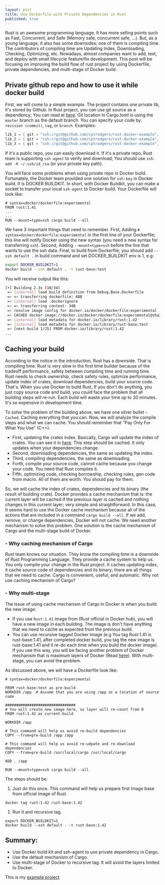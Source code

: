 ```yaml
---
layout: post
title: Use Dockerfile with Private Dependencies in Rust
published: true
---
```


Rust is an awesome programming language. It has more selling points such as Fast, Concurrent, and Safe (Memory safe, concurrent safe, ...). But, as a young language, it also has some downsides; one of them is compiling time. The contributors of compiling time are Updating Index, Downloading, Checking, Optimizing, etc. Nowadays, almost companies want to add, test, and deploy with small lifecycle feature/fix development. This post will be focusing on improving the build flow of rust project by using Dockerfile, private dependencies, and multi-stage of Docker build.

## Private github repo and how to use it while docker build

First, we will come to a simple example. The project contains one private lib, it's stored by Github. In Rust project, you can use git source as a dependency; You can read at [here](https://doc.rust-lang.org/cargo/reference/specifying-dependencies.html#specifying-dependencies-from-git-repositories). Git location in Cargo.toml is using the `master` branch as the default branch. You can specify your code by: `revision (commit)`, `tag`, or `branch`. Examples:

```rust
lib_1 = { git = "ssh://git@github.com/cptrodgers/rust-docker-example", branch = "deploy"  }
lib_2 = { git = "ssh://git@github.com/cptrodgers/rust-docker-example", revision = "abcxyz"  }
lib_3 = { git = "ssh://git@github.com/cptrodgers/rust-docker-example", tag = "a"  }

```

If it's a public repo, you can easily download it. If it's a private repo, Rust team is supporting `ssh-agent` to verify and download; You should use `ssh-add -K ~/.ssh/id_rsa` (or your private key path).

You will face some problems when using private repo in Docker build. Fortunately, the Docker team provided one solution for `ssh-key` in Docker build. It is DOCKER BUILDKIT. In short, with Docker Buildkit, you can make a socket to transfer your local `ssh-agent` to Docker build. Your Dockerfile will look like:

```docker
# syntax=docker/dockerfile:experimental
FROM rust:1.41
...
...
RUN --mount=type=ssh cargo build --all

```

We have 3 important things that need to remember. First, Adding `# syntax=docker/dockerfile:experimental` in the first line of your Dockerfile; this line will notify Docker using the new syntax (you need a new syntax for transferring `ssh`). Second, Adding `--mount=type=ssh` before the line that wants to use the ssh data. Final, to build from Dockerfile, you should add `--ssh default .` in build command and set DOCKER_BUILDKIT env is 1, e.g:

```bash
export DOCKER_BUILDKIT=1
docker build --ssh default . -t rust-base:test

```

You will receive output like this:

```bash
[+] Building 2.3s (10/34)
 => [internal] load build definition from Debug.Base.Dockerfile            0.0s
 => => transferring dockerfile: 48B                                        0.0s
 => [internal] load .dockerignore                                          0.0s
 => => transferring context: 34B                                           0.0s
 => resolve image config for docker.io/docker/dockerfile:experimental      1.3s
 => CACHED docker-image://docker.io/docker/dockerfile:experimental@sha256  0.0s
 => [internal] load metadata for docker.io/library/rust:1.42               0.0s
 => [internal] load metadata for docker.io/library/rust-base:test          0.0s
 => [next-build 1/25] FROM docker.io/library/rust:1.42                     0.0s
...

```

## Caching your build

According to the notice in the introduction, Rust has a downside. That is compiling time. Rust is very slow in the first time builder because of the tradeoff performance, safety between compiling time and running time. Rust needs to check ownership, check safety rules, optimize performance, update index of crates, download dependencies, build your source code. That's. When you use Docker to build Rust, If you don't do anything, you just copy source code and build, you could face the problem that all building steps will re-run. Each build will waste your time up to 30 minutes. It's so expensive in development time.

To solve the problem of the building above, we have one silver bullet - `Cached`. Caching everything that you can. Now, we will analyze the compile steps and what we can cache. You should remember that "Pay Only For What You Use" (C++).

- First, updating the crates index. Basically, Cargo will update the index of crates. You can see it in [here](https://github.com/rust-lang/crates.io-index). This step should be cached. It only updates when your dependencies change.
- Second, downloading dependencies, the same as updating the index.
- Third, compiling dependencies, the same as downloading.
- Forth, compile your source code, cannot cache because you change your code. You need that Rust compiles it.
- Fifth, optimizing code, checking borrowship, checking rules, gen code from macro. All of them are worth. You should pay for them.

So, we will cache the index of crates, dependencies and its binary (the result of building crate). Docker provides a cache mechanism that is: the current layer will be cached if the previous layer is cached and nothing changes in this current layer; very simple and straightforward. In this case, It seems hard to use the Docker cache mechanism because all of the actions that are included in a command `cargo build --all`. If we add, remove, or change dependencies, Docker will not cache. We need another mechanism to solve this problem. One solution is the cache mechanism of Cargo and the multi-stage build of Docker.

### - Why caching mechanism of Cargo

Rust team knows our situation. They know the compiling time is a downside of Rust Programming Language. They provide a cache system to help us. You only compile your change in the Rust project. It caches updating index, it cache source code of dependencies and its binary; there are all things that we need to cache. Cargo is convenient, useful, and automatic. Why not use caching mechanism of Cargo?

### - Why multi-stage

The issue of using cache mechanism of Cargo in Docker is when you build the new image:

- If you use `Rust:1.41` image from (Rust official in Docker hub), you will have a new image in each building. The image is don't have anything that we need to cache as expected from the previous build.
- You can use recursive tagged Docker Image (e.g You tag Rust:1.41 is rust-base:1.41, after completed docker build, you tag the new image is rust-base:1.41 and it re-do each time when you build the docker image). If you use this way, you will be facing another problem of Docker mechanism that is maximum layers of Docker (Read [here](https://github.com/docker/docker.github.io/issues/8230)). With multi-stage, you can avoid the problem.

As discussed above, we will have a Dockerfile look like:

```docker
# syntax=docker/dockerfile:experimental

FROM rust-base:test as pre-build
WORKDIR /app  # Assume that you are using /app as a location of source code

################################
# You will create new image here, so layer will re-count from 0
FROM rust:1.42 as current-build

WORKDIR /app

# This command will help us avoid re-build dependencies
COPY --from=pre-build /app /app

# This command will help us avoid re-udpate and re-download dependencies
COPY --from=pre-build /usr/local/cargo /usr/local/cargo

ADD . /app

RUN --mount=type=ssh cargo build --all

```

The steps should be:

1. Just do this once. This command will help us prepare first image base from official image of Rust.

```docker
docker tag rust:1.42 rust-base:1.42

```

1. Run it and recursive tag.

```docker
export DOCKER_BUILDKIT=1
docker build --ssh default . -t rust-base:1.42

```

## Summary:

- Use Docker build kit and ssh-agent to use private dependency in Cargo.
- Use the default mechanism of Cargo.
- Use multi-stage of Docker to recursive tag. It will avoid the layers limited to Docker.

This is my [example project](https://github.com/cptrodgers/docker-rust-example).